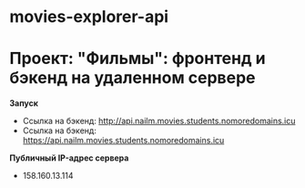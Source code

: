 # movies-explorer-api

# Проект: "Фильмы": фронтенд и бэкенд на удаленном сервере

**Запуск**
* Ссылка на бэкенд: http://api.nailm.movies.students.nomoredomains.icu
* Ссылка на бэкенд: https://api.nailm.movies.students.nomoredomains.icu

**Публичный IP-адрес сервера**
* 158.160.13.114
